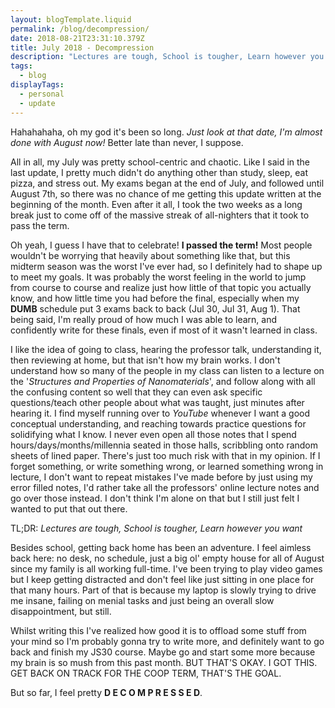 ```yaml
---
layout: blogTemplate.liquid
permalink: /blog/decompression/
date: 2018-08-21T23:31:10.379Z
title: July 2018 - Decompression
description: "Lectures are tough, School is tougher, Learn however you want."
tags:
  - blog
displayTags: 
  - personal
  - update
---
```


Hahahahaha, oh my god it's been so long. _Just look at that date, I'm almost done with August now!_ Better late than never, I suppose.

All in all, my July was pretty school-centric and chaotic. Like I said in the last update, I pretty much didn't do anything other than study, sleep, eat pizza, and stress out. My exams began at the end of July, and followed until August 7th, so there was no chance of me getting this update written at the beginning of the month. Even after it all, I took the two weeks as a long break just to come off of the massive streak of all-nighters that it took to pass the term.

Oh yeah, I guess I have that to celebrate! **I passed the term!**
Most people wouldn't be worrying that heavily about something like that, but this midterm season was the worst I've ever had, so I definitely had to shape up to meet my goals. It was probably the worst feeling in the world to jump from course to course and realize just how little of that topic you actually know, and how little time you had before the final, especially when my **DUMB** schedule put 3 exams back to back (Jul 30, Jul 31, Aug 1). That being said, I'm really proud of how much I was able to learn, and confidently write for these finals, even if most of it wasn't learned in class.

I like the idea of going to class, hearing the professor talk, understanding it, then reviewing at home, but that isn't how my brain works. I don't understand how so many of the people in my class can listen to a lecture on the '_Structures and Properties of Nanomaterials_', and follow along with all the confusing content so well that they can even ask specific questions/teach other people about what was taught, just minutes after hearing it. I find myself running over to _YouTube_ whenever I want a good conceptual understanding, and reaching towards practice questions for solidifying what I know. I never even open all those notes that I spend hours/days/months/millennia seated in those halls, scribbling onto random sheets of lined paper. There's just too much risk with that in my opinion. If I forget something, or write something wrong, or learned something wrong in lecture, I don't want to repeat mistakes I've made before by just using my error filled notes, I'd rather take all the professors' online lecture notes and go over those instead. I don't think I'm alone on that but I still just felt I wanted to put that out there.

TL;DR: _Lectures are tough, School is tougher, Learn however you want_

Besides school, getting back home has been an adventure. I feel aimless back here: no desk, no schedule, just a big ol' empty house for all of August since my family is all working full-time. I've been trying to play video games but I keep getting distracted and don't feel like just sitting in one place for that many hours. Part of that is because my laptop is slowly trying to drive me insane, failing on menial tasks and just being an overall slow disappointment, but still.

Whilst writing this I've realized how good it is to offload some stuff from your mind so I'm probably gonna try to write more, and definitely want to go back and finish my JS30 course. Maybe go and start some more because my brain is so mush from this past month. BUT THAT'S OKAY. I GOT THIS. GET BACK ON TRACK FOR THE COOP TERM, THAT'S THE GOAL.

But so far, I feel pretty **D E C O M P R E S S E D**.
